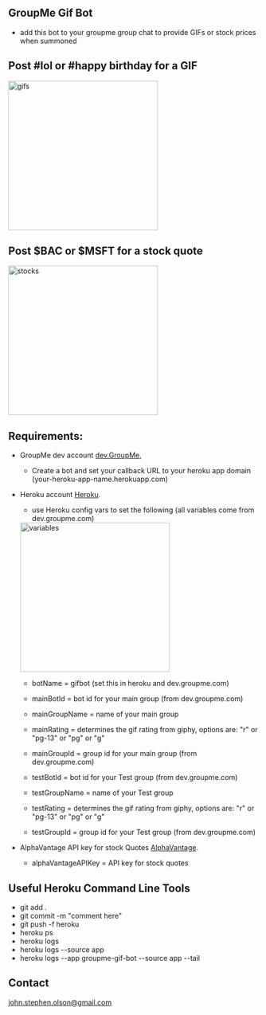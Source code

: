 ## GroupMe Gif Bot
  * add this bot to your groupme group chat to provide GIFs or stock prices when summoned

## Post #lol or #happy birthday for a GIF
  <img src="https://i.imgur.com/ztk71Bj.jpg" alt="gifs" width="300"/>

## Post $BAC or $MSFT for a stock quote
  <img src="https://i.imgur.com/CHq3CVO.jpg" alt="stocks" width="300"/>

## Requirements:
  * GroupMe dev account [dev.GroupMe](https://dev.groupme.com/session/new),
  	* Create a bot and set your callback URL to your heroku app domain (your-heroku-app-name.herokuapp.com) 	
  * Heroku account [Heroku](http://heroku.com).
  	* use Heroku config vars to set the following (all variables come from dev.groupme.com)
  	<img src="https://i.imgur.com/QJphnhB.jpg" alt="variables" width="300"/>

  	  * botName = gifbot (set this in heroku and dev.groupme.com)
      * mainBotId = bot id for your main group (from dev.groupme.com)
      * mainGroupName = name of your main group
      * mainRating = determines the gif rating from giphy, options are: "r" or "pg-13" or "pg" or "g"
      * mainGroupId = group id for your main group (from dev.groupme.com)
      
      * testBotId = bot id for your Test group (from dev.groupme.com)
      * testGroupName = name of your Test group
      * testRating = determines the gif rating from giphy, options are: "r" or "pg-13" or "pg" or "g"
      * testGroupId = group id for your Test group (from dev.groupme.com)

  * AlphaVantage API key for stock Quotes [AlphaVantage](https://www.alphavantage.co/).
      * alphaVantageAPIKey = API key for stock quotes

## Useful Heroku Command Line Tools
  * git add .
  * git commit -m "comment here"
  * git push -f heroku
  * heroku ps
  * heroku logs
  * heroku logs --source app
  * heroku logs --app groupme-gif-bot --source app --tail
  
## Contact

john.stephen.olson@gmail.com

